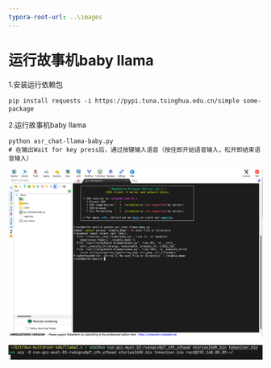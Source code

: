 ```yaml
---
typora-root-url: ..\images
---
```


# 运行故事机baby llama

1.安装运行依赖包

```
pip install requests -i https://pypi.tuna.tsinghua.edu.cn/simple some-package
```

2.运行故事机baby llama

```
python asr_chat-llama-baby.py
# 在输出Wait for key press后，通过按键输入语音（按住即开始语音输入，松开即结束语音输入）
```

![](..\images\llama1.png)

![](..\images\llama2.png)